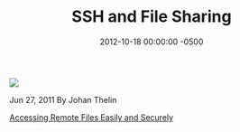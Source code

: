 ﻿---
layout: post
title:  SSH and File Sharing
date:   2012-10-18 00:00:00 -0500
categories: IT
---






<img src="http://www.linuxjournal.com/files/linuxjournal.com/ufiles/logo-lj.jpg" />

Jun 27, 2011  By Johan Thelin

<a href="http://www.linuxjournal.com/content/accessing-remote-files-easy-and-secure">Accessing Remote Files Easily and Securely</a>


